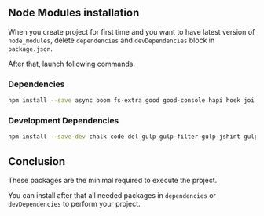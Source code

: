 ## Node Modules installation

When you create project for first time and you want to have latest version of `node_modules`, delete `dependencies` and `devDependencies` block in `package.json`.

After that, launch following commands.

### Dependencies

```sh
npm install --save async boom fs-extra good good-console hapi hoek joi node-config-manager require-directory hapi-mongo-models joi-objectid mongodb kerberos
```

### Development Dependencies

```sh
npm install --save-dev chalk code del gulp gulp-filter gulp-jshint gulp-jsonminify gulp-load-plugins gulp-nodemon gulp-size gulp-uglify jshint jshint-stylish lab require-dir uglify-save-license gulp-lab sinon gulp-babel babel-preset-es2015
```

## Conclusion

These packages are the minimal required to execute the project.

You can install after that all needed packages in `dependencies` or `devDependencies` to perform your project.